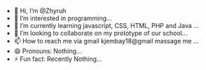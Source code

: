 - 👋 Hi, I’m @Zhyruh
- 👀 I’m interested in programming...
- 🌱 I’m currently learning javascript, CSS, HTML, PHP and Java ...
- 💞️ I’m looking to collaborate on my prototype of our school...
- 📫 How to reach me via gmail kjembay18@gmail massage me ...
- 😄 Pronouns: Nothing...
- ⚡ Fun fact: Recently Nothing...

<!---
Zhyruh/Zhyruh is a ✨ special ✨ repository because its `README.md` (this file) appears on your GitHub profile.
You can click the Preview link to take a look at your changes.
--->
